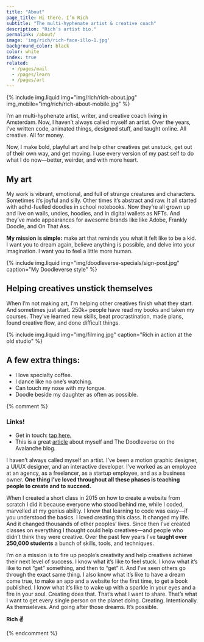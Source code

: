 ```yaml
---
title: "About"
page_title: Hi there. I’m Rich
subtitle: "The multi-hyphenate artist & creative coach"
description: "Rich’s artist bio."
permalink: /about/
image: 'img/rich/rich-face-illo-1.jpg'
background_color: black
color: white
index: true
related:
  - /pages/mail
  - /pages/learn
  - /pages/art
---
```


{% include img.liquid img="img/rich/rich-about.jpg" img_mobile="img/rich/rich-about-mobile.jpg" %}

I’m an multi-hyphenate artist, writer, and creative coach living in Amsterdam. Now, I haven’t always called myself an artist. Over the years, I’ve written code, animated things, designed stuff, and taught online. All creative. All for money.

Now, I make bold, playful art and help other creatives get unstuck, get out of their own way, and get moving. I use every version of my past self to do what I do now—better, weirder, and with more heart.

## My art

My work is vibrant, emotional, and full of strange creatures and characters. Sometimes it’s joyful and silly. Other times it’s abstract and raw. It all started with adhd-fuelled doodles in school notebooks. Now they’re all grown up and live on walls, undies, hoodies, and in digital wallets as NFTs. And they’ve made appearances for awesome brands like like Adobe, Frankly Doodle, and On That Ass.

**My mission is simple:** make art that reminds you what it felt like to be a kid. I want you to dream again, believe anything is possible, and delve into your imagination. I want you to feel a little more human.

{% include img.liquid img="img/doodleverse-specials/sign-post.jpg" caption="My Doodleverse style" %}

## Helping creatives unstick themselves

When I’m not making art, I’m helping other creatives finish what they start. And sometimes just start. 250k+ people have read my books and taken my courses. They’ve learned new skills, beat procrastination, made plans, found creative flow, and done difficult things.

{% include img.liquid img="img/filming.jpg" caption="Rich in action at the old studio" %}

## A few extra things:

- I love specialty coffee.
- I dance like no one’s watching.
- Can touch my nose with my tongue.
- Doodle beside my daughter as often as possible.

{% comment %}

### Links!
- Get in touch: <a href="{% link pages/contact.md %}">tap here.</a>
- This is a great [article](https://medium.com/avalancheavax/artist-spotlight-tap-tap-kabooms-vast-nft-doodleverse-d9e2c52bd3a7) about myself and The Doodleverse on the Avalanche blog.

I haven’t always called myself an artist. I’ve been a motion graphic designer, a UI/UX designer, and an interactive developer. I’ve worked as an employee at an agency, as a freelancer, as a startup employee, and as a business owner. **One thing I’ve loved throughout all these phases is teaching people to create and to succeed.**

When I created a short class in 2015 on how to create a website from scratch I did it because everyone who stood behind me, while I coded, marvelled at my genius ability. I knew that learning to code was easy—if you understood the basics. I loved creating this class. It changed my life. And it changed thousands of other peoples’ lives. Since then I’ve created classes on everything I thought could help creatives—and people who didn’t think they were creative. Over the past few years I’ve **taught over 250,000 students** a bunch of skills, tools, and techniques.

I’m on a mission is to fire up people’s creativity and help creatives achieve their next level of success. I know what it’s like to feel stuck. I know what it’s like to not “get” something, and then to “get” it. And I’ve seen others go through the exact same thing. I also know what it’s like to have a dream come true, to make an app and a website for the first time, to get a book published. I know what it’s like to wake up with a sparkle in your eyes and a fire in your soul. Creating does that. That’s what I want to share. That’s what I want to get every single person on the planet doing. Creating. Intentionally. As themseleves. And going after those dreams. It’s possible.

**Rich ✌️**

{% endcomment %}